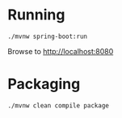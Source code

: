 # Running

```
./mvnw spring-boot:run
```

Browse to <http://localhost:8080>

# Packaging

```
./mvnw clean compile package
```
